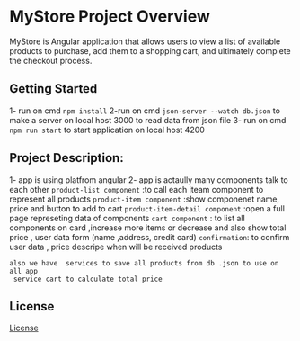 # MyStore Project Overview

MyStore is Angular application that allows users to view a list of available products to purchase, add them to a shopping cart, and ultimately complete the checkout process. 

## Getting Started
1- run on cmd `npm install`
2-run on cmd `json-server --watch db.json` to make a server on local host 3000 to read data from json file
3- run on cmd `npm run start` to start application on local host 4200

## Project Description:
1- app is using platfrom angular 
2- app is actaully many components talk to each other
    `product-list component` :to call each iteam component to represent all products
    `product-item component` :show componenet name, price and button to add to cart
    `product-item-detail component` :open a full page represeting data of components
    `cart component` : to list all components on card ,increase more items or decrease and also show total price ,  user data form (name ,address, credit card) 
    `confirmation`: to confirm user data , price descripe when will be received products


    also we have  services to save all products from db .json to use on all app
     service cart to calculate total price




## License

[License](LICENSE.txt)
